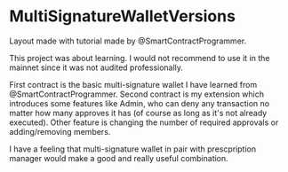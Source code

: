 # MultiSignatureWalletVersions
Layout made with tutorial made by @SmartContractProgrammer.


This project was about learning. I would not recommend to use it in the mainnet since it was not audited professionally. 

First contract is the basic multi-signature wallet I have learned from @SmartContractProgrammer. 
Second contract is my extension which introduces some features like Admin, who can deny any transaction no matter 
how many approves it has (of course as long as it's not already executed). Other feature is changing the number 
of required approvals or adding/removing members.

I have a feeling that multi-signature wallet in pair with prescpription manager would make a good and really 
useful combination. 
